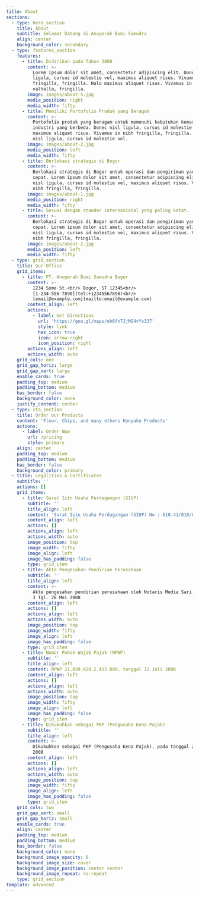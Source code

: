 ```yaml
---
title: About
sections:
  - type: hero_section
    title: About
    subtitle: Selamat Datang di Anugerah Bumi Samudra
    align: center
    background_color: secondary
  - type: features_section
    features:
      - title: Didirikan pada Tahun 2008
        content: >-
          Lorem ipsum dolor sit amet, consectetur adipiscing elit. Donec nisl
          ligula, cursus id molestie vel, maximus aliquet risus. Vivamus in nibh
          fringilla, fringilla. Halo maximus aliquet risus. Vivamus in nibh
          valhalla, fringilla.
        image: images/about-5.jpg
        media_position: right
        media_width: fifty
      - title: Memiliki Portofolio Produk yang Beragam
        content: >-
          Portofolio produk yang beragam untuk memenuhi kebutuhan kemasan
          industri yang berbeda. Donec nisl ligula, cursus id molestie vel,
          maximus aliquet risus. Vivamus in nibh fringilla, fringilla. Donec
          nisl ligula, cursus id molestie vel.
        image: images/about-2.jpg
        media_position: left
        media_width: fifty
      - title: Berlokasi strategis di Bogor
        content: >-
          Berlokasi strategis di Bogor untuk operasi dan pengiriman yang lebih
          cepat. Lorem ipsum dolor sit amet, consectetur adipiscing elit. Donec
          nisl ligula, cursus id molestie vel, maximus aliquet risus. Vivamus in
          nibh fringilla, fringilla.
        image: images/about-1.jpg
        media_position: right
        media_width: fifty
      - title: Sesuai dengan standar internasional yang paling ketat.
        content: >-
          Berlokasi strategis di Bogor untuk operasi dan pengiriman yang lebih
          cepat. Lorem ipsum dolor sit amet, consectetur adipiscing elit. Donec
          nisl ligula, cursus id molestie vel, maximus aliquet risus. Vivamus in
          nibh fringilla, fringilla.
        image: images/about-2.jpg
        media_position: left
        media_width: fifty
  - type: grid_section
    title: Our Office
    grid_items:
      - title: PT. Anugerah Bumi Samudra Bogor
        content: >-
          1234 Some St.<br/> Bogor, ST 12345<br/>
          [1-234-556-7890](tel:+12345567890)<br/>
          [email@example.com](mailto:email@example.com)
        content_align: left
        actions:
          - label: Get Directions
            url: 'https://goo.gl/maps/eh6fn7JjMS4vYs337'
            style: link
            has_icon: true
            icon: arrow-right
            icon_position: right
        actions_align: left
        actions_width: auto
    grid_cols: one
    grid_gap_horiz: large
    grid_gap_vert: large
    enable_cards: true
    padding_top: medium
    padding_bottom: medium
    has_border: false
    background_color: none
    justify_content: center
  - type: cta_section
    title: Order our Products
    content: 'Flour, Chips, and many others Konyaku Products'
    actions:
      - label: Order Now
        url: /pricing
        style: primary
    align: center
    padding_top: medium
    padding_bottom: medium
    has_border: false
    background_color: primary
  - title: Legalities & Certificates
    subtitle: ''
    actions: []
    grid_items:
      - title: Surat Izin Usaha Perdagangan (SIUP)
        subtitle: ''
        title_align: left
        content: 'Surat Izin Usaha Perdagangan (SIUP) No : 510.41/018/00799/BPT/2014'
        content_align: left
        actions: []
        actions_align: left
        actions_width: auto
        image_position: top
        image_width: fifty
        image_align: left
        image_has_padding: false
        type: grid_item
      - title: Akte Pengesahan Pendirian Perusahaan
        subtitle: ''
        title_align: left
        content: >-
          Akte pengesahan pendirian perusahaan oleh Notaris Media Sari, SH No :
          3 Tgl. 28 Mei 2008
        content_align: left
        actions: []
        actions_align: left
        actions_width: auto
        image_position: top
        image_width: fifty
        image_align: left
        image_has_padding: false
        type: grid_item
      - title: Nomor Pokok Wajib Pajak (NPWP)
        subtitle: ''
        title_align: left
        content: NPWP 21.039.429.2.412.000; tanggal 12 Juli 2008
        content_align: left
        actions: []
        actions_align: left
        actions_width: auto
        image_position: top
        image_width: fifty
        image_align: left
        image_has_padding: false
        type: grid_item
      - title: Dikukuhkan sebagai PKP (Pengusaha Kena Pajak)
        subtitle: ''
        title_align: left
        content: >-
          Dikukuhkan sebagai PKP (Pengusaha Kena Pajak), pada tanggal 21 Agustus
          2008
        content_align: left
        actions: []
        actions_align: left
        actions_width: auto
        image_position: top
        image_width: fifty
        image_align: left
        image_has_padding: false
        type: grid_item
    grid_cols: two
    grid_gap_vert: small
    grid_gap_horiz: small
    enable_cards: true
    align: center
    padding_top: medium
    padding_bottom: medium
    has_border: false
    background_color: none
    background_image_opacity: 0
    background_image_size: cover
    background_image_position: center center
    background_image_repeat: no-repeat
    type: grid_section
template: advanced
---
```

